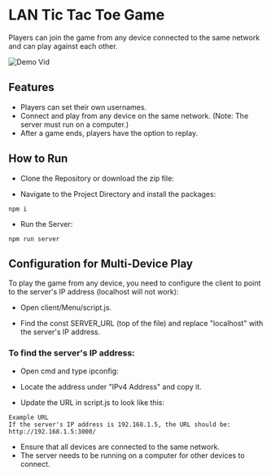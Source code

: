 # LAN Tic Tac Toe Game

Players can join the game from any device connected to the same network and can play against each other.

![Demo Vid](demo-vid.gif)

## Features
- Players can set their own usernames.
- Connect and play from any device on the same network. (Note: The server must run on a computer.)
- After a game ends, players have the option to replay.

## How to Run
- Clone the Repository or download the zip file:

- Navigate to the Project Directory and install the packages:
```
npm i
```

- Run the Server:

``` 
npm run server
```

## Configuration for Multi-Device Play
To play the game from any device, you need to configure the client to point to the server's IP address (localhost will not work):

- Open client/Menu/script.js.

- Find the const SERVER_URL (top of the file) and replace "localhost" with the server's IP address.

### To find the server's IP address:
- Open cmd and  type ipconfig:

- Locate the address under "IPv4 Address" and copy it.

- Update the URL in script.js to look like this:

```
Example URL
If the server's IP address is 192.168.1.5, the URL should be:
http://192.168.1.5:3000/
```

- Ensure that all devices are connected to the same network.
- The server needs to be running on a computer for other devices to connect.
